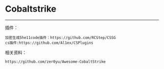 # Cobaltstrike

---

插件：

```
加密生成5he11code插件：https://github.com/RCStep/CSSG
cs插件:https://github.com/Al1ex/CSPlugins
```

相关资料：

```
https://github.com/zer0yu/Awesome-CobaltStrike
```

